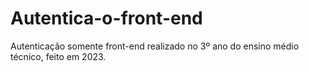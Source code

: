 # Autentica-o-front-end
Autenticação somente front-end realizado no 3º ano do ensino médio técnico, feito em 2023.
